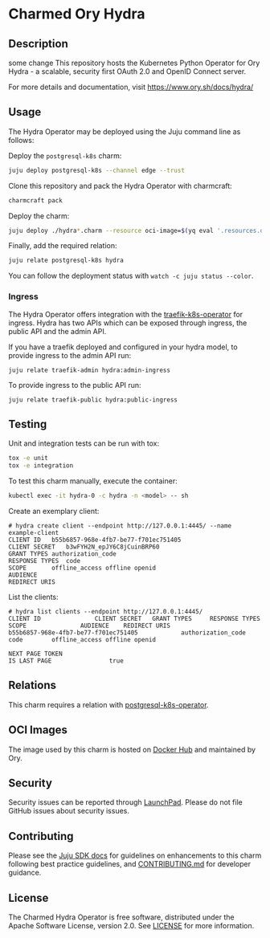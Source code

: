 # Charmed Ory Hydra

## Description
some change
This repository hosts the Kubernetes Python Operator for Ory Hydra - a scalable, security first OAuth 2.0 and OpenID Connect server.

For more details and documentation, visit https://www.ory.sh/docs/hydra/

## Usage

The Hydra Operator may be deployed using the Juju command line as follows:

Deploy the `postgresql-k8s` charm:

```bash
juju deploy postgresql-k8s --channel edge --trust
```

Clone this repository and pack the Hydra Operator with charmcraft:
```bash
charmcraft pack
```

Deploy the charm:
<!-- TODO: Update to deploy from charmhub once the charm is published -->
```bash
juju deploy ./hydra*.charm --resource oci-image=$(yq eval '.resources.oci-image.upstream-source' metadata.yaml)
```

Finally, add the required relation:
```bash
juju relate postgresql-k8s hydra
```

You can follow the deployment status with `watch -c juju status --color`.

### Ingress

The Hydra Operator offers integration with the [traefik-k8s-operator](https://github.com/canonical/traefik-k8s-operator) for ingress. Hydra has two APIs which can be exposed through ingress, the public API and the admin API.

If you have a traefik deployed and configured in your hydra model, to provide ingress to the admin API run:
```console
juju relate traefik-admin hydra:admin-ingress
```

To provide ingress to the public API run:
```console
juju relate traefik-public hydra:public-ingress
```

## Testing

Unit and integration tests can be run with tox:
```bash
tox -e unit
tox -e integration
```

To test this charm manually, execute the container:
```bash
kubectl exec -it hydra-0 -c hydra -n <model> -- sh
```

Create an exemplary client:
```shell
# hydra create client --endpoint http://127.0.0.1:4445/ --name example-client
CLIENT ID	b55b6857-968e-4fb7-be77-f701ec751405
CLIENT SECRET	b3wFYH2N_epJY6C8jCuinBRP60
GRANT TYPES	authorization_code
RESPONSE TYPES	code
SCOPE		offline_access offline openid
AUDIENCE
REDIRECT URIS
```

List the clients:
```shell
# hydra list clients --endpoint http://127.0.0.1:4445/
CLIENT ID				CLIENT SECRET	GRANT TYPES		RESPONSE TYPES	SCOPE				AUDIENCE	REDIRECT URIS
b55b6857-968e-4fb7-be77-f701ec751405			authorization_code	code		offline_access offline openid

NEXT PAGE TOKEN
IS LAST PAGE				true
```

## Relations

This charm requires a relation with [postgresql-k8s-operator](https://github.com/canonical/postgresql-k8s-operator).

## OCI Images

The image used by this charm is hosted on [Docker Hub](https://hub.docker.com/r/oryd/hydra) and maintained by Ory.

## Security

Security issues can be reported through [LaunchPad](https://wiki.ubuntu.com/DebuggingSecurity#How%20to%20File). Please do not file GitHub issues about security issues.

## Contributing

Please see the [Juju SDK docs](https://juju.is/docs/sdk) for guidelines on enhancements to this
charm following best practice guidelines, and
[CONTRIBUTING.md](https://github.com/canonical/hydra-operator/blob/main/CONTRIBUTING.md) for developer guidance.

## License

The Charmed Hydra Operator is free software, distributed under the Apache Software License, version 2.0. See [LICENSE](https://github.com/canonical/hydra-operator/blob/main/LICENSE) for more information.
